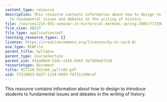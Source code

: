 ```yaml
---
content_type: resource
description: This resource contains information about how to design to introduce students
  to fundamental issues and debates in the writing of history.
file: /courses/21h-931-seminar-in-historical-methods-spring-2004/f72190530a3f1c540603fd721c506caf_MIT21H_931s04_sylls03.pdf
file_size: 48237
file_type: application/pdf
learning_resource_types: []
license: https://creativecommons.org/licenses/by-nc-sa/4.0/
ocw_type: OCWFile
parent_title: Syllabus
parent_type: CourseSection
parent_uid: 914a9bb9-510c-a143-836f-3e7d58a57c59
resourcetype: Document
title: MIT21H_931s04_sylls03.pdf
uid: f7219053-0a3f-1c54-0603-fd721c506caf
---
```

This resource contains information about how to design to introduce students to fundamental issues and debates in the writing of history.